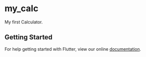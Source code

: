 # my_calc

My first Calculator.

## Getting Started

For help getting started with Flutter, view our online
[documentation](https://flutter.io/).
